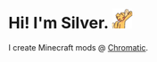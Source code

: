 # Hi! I'm Silver. <img src="assets/wave.webp" width="36px" height="36px"/>
I create Minecraft mods @ [Chromatic](https://github.com/chromaticforge).
